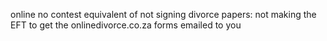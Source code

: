 online no contest equivalent of not signing divorce papers:
not making the EFT to get the onlinedivorce.co.za forms emailed to you
